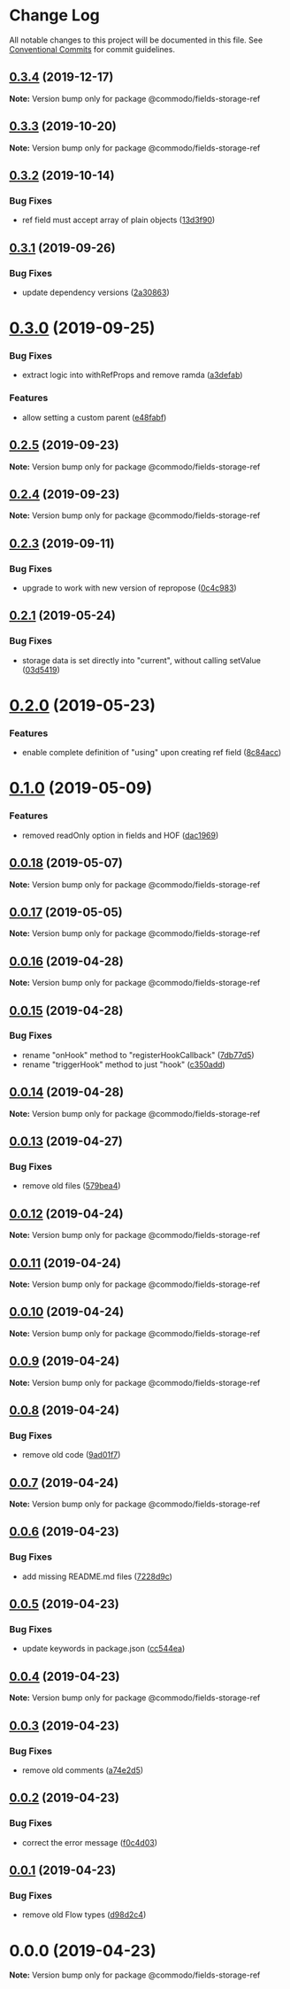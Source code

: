 # Change Log

All notable changes to this project will be documented in this file.
See [Conventional Commits](https://conventionalcommits.org) for commit guidelines.

## [0.3.4](https://github.com/webiny/commodo/compare/@commodo/fields-storage-ref@0.3.3...@commodo/fields-storage-ref@0.3.4) (2019-12-17)

**Note:** Version bump only for package @commodo/fields-storage-ref





## [0.3.3](https://github.com/webiny/commodo/compare/@commodo/fields-storage-ref@0.3.2...@commodo/fields-storage-ref@0.3.3) (2019-10-20)

**Note:** Version bump only for package @commodo/fields-storage-ref





## [0.3.2](https://github.com/webiny/commodo/compare/@commodo/fields-storage-ref@0.3.1...@commodo/fields-storage-ref@0.3.2) (2019-10-14)


### Bug Fixes

* ref field must accept array of plain objects ([13d3f90](https://github.com/webiny/commodo/commit/13d3f90))





## [0.3.1](https://github.com/webiny/commodo/compare/@commodo/fields-storage-ref@0.3.0...@commodo/fields-storage-ref@0.3.1) (2019-09-26)


### Bug Fixes

* update dependency versions ([2a30863](https://github.com/webiny/commodo/commit/2a30863))





# [0.3.0](https://github.com/webiny/commodo/compare/@commodo/fields-storage-ref@0.2.5...@commodo/fields-storage-ref@0.3.0) (2019-09-25)


### Bug Fixes

* extract logic into withRefProps and remove ramda ([a3defab](https://github.com/webiny/commodo/commit/a3defab))


### Features

* allow setting a custom parent ([e48fabf](https://github.com/webiny/commodo/commit/e48fabf))





## [0.2.5](https://github.com/webiny/commodo/compare/@commodo/fields-storage-ref@0.2.4...@commodo/fields-storage-ref@0.2.5) (2019-09-23)

**Note:** Version bump only for package @commodo/fields-storage-ref





## [0.2.4](https://github.com/webiny/commodo/compare/@commodo/fields-storage-ref@0.2.3...@commodo/fields-storage-ref@0.2.4) (2019-09-23)

**Note:** Version bump only for package @commodo/fields-storage-ref





## [0.2.3](https://github.com/webiny/commodo/compare/@commodo/fields-storage-ref@0.2.1...@commodo/fields-storage-ref@0.2.3) (2019-09-11)


### Bug Fixes

* upgrade to work with new version of repropose ([0c4c983](https://github.com/webiny/commodo/commit/0c4c983))





## [0.2.1](https://github.com/webiny/commodo/compare/@commodo/fields-storage-ref@0.2.0...@commodo/fields-storage-ref@0.2.1) (2019-05-24)


### Bug Fixes

* storage data is set directly into "current", without calling setValue ([03d5419](https://github.com/webiny/commodo/commit/03d5419))





# [0.2.0](https://github.com/webiny/commodo/compare/@commodo/fields-storage-ref@0.1.0...@commodo/fields-storage-ref@0.2.0) (2019-05-23)


### Features

* enable complete definition of "using" upon creating ref field ([8c84acc](https://github.com/webiny/commodo/commit/8c84acc))





# [0.1.0](https://github.com/webiny/commodo/compare/@commodo/fields-storage-ref@0.0.18...@commodo/fields-storage-ref@0.1.0) (2019-05-09)


### Features

* removed readOnly option in fields and HOF ([dac1969](https://github.com/webiny/commodo/commit/dac1969))





## [0.0.18](https://github.com/webiny/commodo/compare/@commodo/fields-storage-ref@0.0.17...@commodo/fields-storage-ref@0.0.18) (2019-05-07)

**Note:** Version bump only for package @commodo/fields-storage-ref





## [0.0.17](https://github.com/webiny/commodo/compare/@commodo/fields-storage-ref@0.0.16...@commodo/fields-storage-ref@0.0.17) (2019-05-05)

**Note:** Version bump only for package @commodo/fields-storage-ref





## [0.0.16](https://github.com/webiny/commodo/compare/@commodo/fields-storage-ref@0.0.15...@commodo/fields-storage-ref@0.0.16) (2019-04-28)

**Note:** Version bump only for package @commodo/fields-storage-ref





## [0.0.15](https://github.com/webiny/commodo/compare/@commodo/fields-storage-ref@0.0.14...@commodo/fields-storage-ref@0.0.15) (2019-04-28)


### Bug Fixes

* rename "onHook" method to "registerHookCallback" ([7db77d5](https://github.com/webiny/commodo/commit/7db77d5))
* rename "triggerHook" method to just "hook" ([c350add](https://github.com/webiny/commodo/commit/c350add))





## [0.0.14](https://github.com/webiny/commodo/compare/@commodo/fields-storage-ref@0.0.13...@commodo/fields-storage-ref@0.0.14) (2019-04-28)

**Note:** Version bump only for package @commodo/fields-storage-ref





## [0.0.13](https://github.com/webiny/commodo/compare/@commodo/fields-storage-ref@0.0.12...@commodo/fields-storage-ref@0.0.13) (2019-04-27)


### Bug Fixes

* remove old files ([579bea4](https://github.com/webiny/commodo/commit/579bea4))





## [0.0.12](https://github.com/webiny/commodo/compare/@commodo/fields-storage-ref@0.0.11...@commodo/fields-storage-ref@0.0.12) (2019-04-24)

**Note:** Version bump only for package @commodo/fields-storage-ref





## [0.0.11](https://github.com/webiny/commodo/compare/@commodo/fields-storage-ref@0.0.10...@commodo/fields-storage-ref@0.0.11) (2019-04-24)

**Note:** Version bump only for package @commodo/fields-storage-ref





## [0.0.10](https://github.com/webiny/commodo/compare/@commodo/fields-storage-ref@0.0.9...@commodo/fields-storage-ref@0.0.10) (2019-04-24)

**Note:** Version bump only for package @commodo/fields-storage-ref





## [0.0.9](https://github.com/webiny/commodo/compare/@commodo/fields-storage-ref@0.0.8...@commodo/fields-storage-ref@0.0.9) (2019-04-24)

**Note:** Version bump only for package @commodo/fields-storage-ref





## [0.0.8](https://github.com/webiny/commodo/compare/@commodo/fields-storage-ref@0.0.7...@commodo/fields-storage-ref@0.0.8) (2019-04-24)


### Bug Fixes

* remove old code ([9ad01f7](https://github.com/webiny/commodo/commit/9ad01f7))





## [0.0.7](https://github.com/webiny/commodo/compare/@commodo/fields-storage-ref@0.0.6...@commodo/fields-storage-ref@0.0.7) (2019-04-24)

**Note:** Version bump only for package @commodo/fields-storage-ref





## [0.0.6](https://github.com/webiny/commodo/compare/@commodo/fields-storage-ref@0.0.5...@commodo/fields-storage-ref@0.0.6) (2019-04-23)


### Bug Fixes

* add missing README.md files ([7228d9c](https://github.com/webiny/commodo/commit/7228d9c))





## [0.0.5](https://github.com/webiny/commodo/compare/@commodo/fields-storage-ref@0.0.4...@commodo/fields-storage-ref@0.0.5) (2019-04-23)


### Bug Fixes

* update keywords in package.json ([cc544ea](https://github.com/webiny/commodo/commit/cc544ea))





## [0.0.4](https://github.com/webiny/commodo/compare/@commodo/fields-storage-ref@0.0.3...@commodo/fields-storage-ref@0.0.4) (2019-04-23)

**Note:** Version bump only for package @commodo/fields-storage-ref





## [0.0.3](https://github.com/webiny/commodo/compare/@commodo/fields-storage-ref@0.0.2...@commodo/fields-storage-ref@0.0.3) (2019-04-23)


### Bug Fixes

* remove old comments ([a74e2d5](https://github.com/webiny/commodo/commit/a74e2d5))





## [0.0.2](https://github.com/webiny/commodo/compare/@commodo/fields-storage-ref@0.0.1...@commodo/fields-storage-ref@0.0.2) (2019-04-23)


### Bug Fixes

* correct the error message ([f0c4d03](https://github.com/webiny/commodo/commit/f0c4d03))





## [0.0.1](https://github.com/webiny/commodo/compare/@commodo/fields-storage-ref@0.0.0...@commodo/fields-storage-ref@0.0.1) (2019-04-23)


### Bug Fixes

* remove old Flow types ([d98d2c4](https://github.com/webiny/commodo/commit/d98d2c4))





# 0.0.0 (2019-04-23)

**Note:** Version bump only for package @commodo/fields-storage-ref
